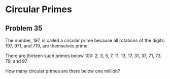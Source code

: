 # Circular Primes
## Problem 35
The number, 197, is called a circular prime because all rotations of the
digits: 197, 971, and 719, are themselves prime.

There are thirteen such primes below 100: 2, 3, 5, 7, 11, 13, 17, 31, 37, 71,
73, 79, and 97.

How many circular primes are there below one million?
